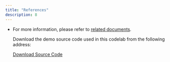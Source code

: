 ```yaml
---
title: "References"
description: 8
---
```

- For more information, please refer to [related documents](https://developer.huawei.com/consumer/en/hms/huawei-acceleratekit/).

  Download the demo source code used in this codelab from the following address:

  [Download Source Code](https://github.com/huaweicodelabs/AccelerateKit/tree/master/multithread-lib)

